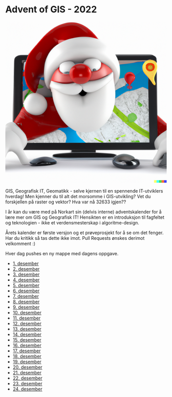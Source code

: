 # Advent of GIS - 2022

![](./santa_dall_e.png)

GIS, Geografisk IT, Geomatikk - selve kjernen til en spennende IT-utviklers hverdag! Men kjenner du til alt det morsomme i GIS-utvikling? Vet du forskjellen på raster og vektor? Hva var nå 32633 igjen??

I år kan du være med på Norkart sin (delvis interne) adventskalender for å lære mer om GIS og Geografisk IT! Hensikten er en introduksjon til fagfeltet og teknologien - ikke et verdensmesterskap i algoritme-design.

Årets kalender er første versjon og et prøveprosjekt for å se om det fenger. Har du kritikk så tas dette ikke imot. Pull Requests ønskes derimot velkomment :)

Hver dag pushes en ny mappe med dagens oppgave. 

* [1. desember](./1/)
* [2. desember](./2/)
* [3. desember](./3/)
* [4. desember](./4/)
* [5. desember](./5/)
* [6. desember](./6/)
* [7. desember](./7/)
* [8. desember](./8/)
* [9. desember](./9/)
* [10. desember](./10/)
* [11. desember](./11/)
* [12. desember](./12/)
* [13. desember](./13/)
* [14. desember](./14/)
* [15. desember](./15/)
* [16. desember](./16/)
* [17. desember](./17/)
* [18. desember](./18/)
* [19. desember](./19/)
* [20. desember](./20/)
* [21. desember](./21/)
* [22. desember](./22/)
* [23. desember](./23/)
* [24. desember](./24/)
